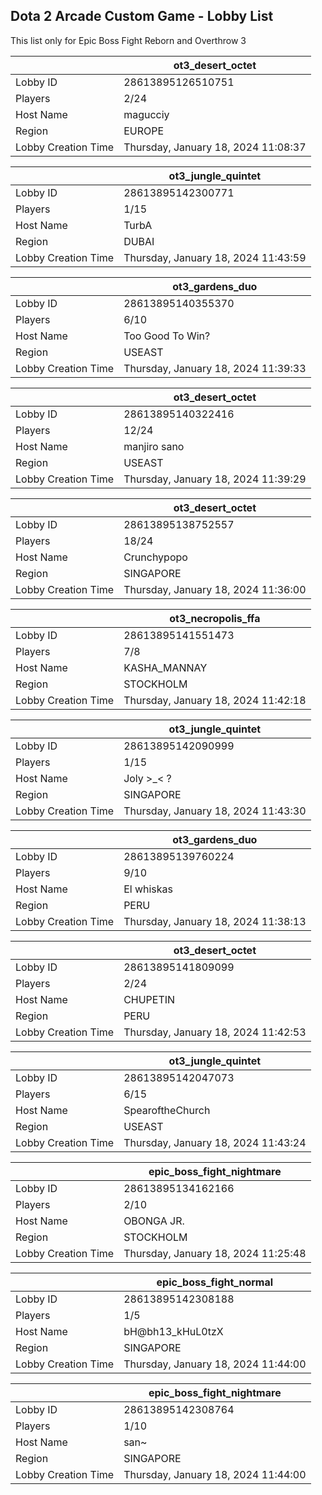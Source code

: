 ## Dota 2 Arcade Custom Game - Lobby List

This list only for Epic Boss Fight Reborn and Overthrow 3

|  | ot3_desert_octet |
| ------ | ------ |
| Lobby ID | 28613895126510751 |
| Players | 2/24 |
| Host Name | magucciy |
| Region | EUROPE |
| Lobby Creation Time | Thursday, January 18, 2024 11:08:37 |


|  | ot3_jungle_quintet |
| ------ | ------ |
| Lobby ID | 28613895142300771 |
| Players | 1/15 |
| Host Name | TurbA |
| Region | DUBAI |
| Lobby Creation Time | Thursday, January 18, 2024 11:43:59 |


|  | ot3_gardens_duo |
| ------ | ------ |
| Lobby ID | 28613895140355370 |
| Players | 6/10 |
| Host Name | Too Good To Win? |
| Region | USEAST |
| Lobby Creation Time | Thursday, January 18, 2024 11:39:33 |


|  | ot3_desert_octet |
| ------ | ------ |
| Lobby ID | 28613895140322416 |
| Players | 12/24 |
| Host Name | manjiro sano |
| Region | USEAST |
| Lobby Creation Time | Thursday, January 18, 2024 11:39:29 |


|  | ot3_desert_octet |
| ------ | ------ |
| Lobby ID | 28613895138752557 |
| Players | 18/24 |
| Host Name | Crunchypopo |
| Region | SINGAPORE |
| Lobby Creation Time | Thursday, January 18, 2024 11:36:00 |


|  | ot3_necropolis_ffa |
| ------ | ------ |
| Lobby ID | 28613895141551473 |
| Players | 7/8 |
| Host Name | KASHA_MANNAY |
| Region | STOCKHOLM |
| Lobby Creation Time | Thursday, January 18, 2024 11:42:18 |


|  | ot3_jungle_quintet |
| ------ | ------ |
| Lobby ID | 28613895142090999 |
| Players | 1/15 |
| Host Name | Joly >_< ? |
| Region | SINGAPORE |
| Lobby Creation Time | Thursday, January 18, 2024 11:43:30 |


|  | ot3_gardens_duo |
| ------ | ------ |
| Lobby ID | 28613895139760224 |
| Players | 9/10 |
| Host Name | El whiskas |
| Region | PERU |
| Lobby Creation Time | Thursday, January 18, 2024 11:38:13 |


|  | ot3_desert_octet |
| ------ | ------ |
| Lobby ID | 28613895141809099 |
| Players | 2/24 |
| Host Name | CHUPETIN |
| Region | PERU |
| Lobby Creation Time | Thursday, January 18, 2024 11:42:53 |


|  | ot3_jungle_quintet |
| ------ | ------ |
| Lobby ID | 28613895142047073 |
| Players | 6/15 |
| Host Name | SpearoftheChurch |
| Region | USEAST |
| Lobby Creation Time | Thursday, January 18, 2024 11:43:24 |


|  | epic_boss_fight_nightmare |
| ------ | ------ |
| Lobby ID | 28613895134162166 |
| Players | 2/10 |
| Host Name | OBONGA JR. |
| Region | STOCKHOLM |
| Lobby Creation Time | Thursday, January 18, 2024 11:25:48 |


|  | epic_boss_fight_normal |
| ------ | ------ |
| Lobby ID | 28613895142308188 |
| Players | 1/5 |
| Host Name | bH@bh13_kHuL0tzX |
| Region | SINGAPORE |
| Lobby Creation Time | Thursday, January 18, 2024 11:44:00 |


|  | epic_boss_fight_nightmare |
| ------ | ------ |
| Lobby ID | 28613895142308764 |
| Players | 1/10 |
| Host Name | san~ |
| Region | SINGAPORE |
| Lobby Creation Time | Thursday, January 18, 2024 11:44:00 |


